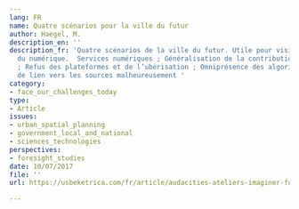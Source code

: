 ```yaml
---
lang: FR
name: Quatre scénarios pour la ville du futur
author: Haegel, M.
description_en: ''
description_fr: 'Quatre scénarios de la ville du futur. Utile pour visionner les effets
  du numérique.  Services numériques ; Généralisation de la contribution citoyenne
  ; Refus des plateformes et de l’ubérisation ; Omniprésence des algorithmes. Pas
  de lien vers les sources malheureusement '
category:
- face_our_challenges_today
type:
- Article
issues:
- urban_spatial_planning
- government_local_and_national
- sciences_technologies
perspectives:
- foresight_studies
date: 10/07/2017
file: ''
url: https://usbeketrica.com/fr/article/audacities-ateliers-imaginer-futur

---
```

